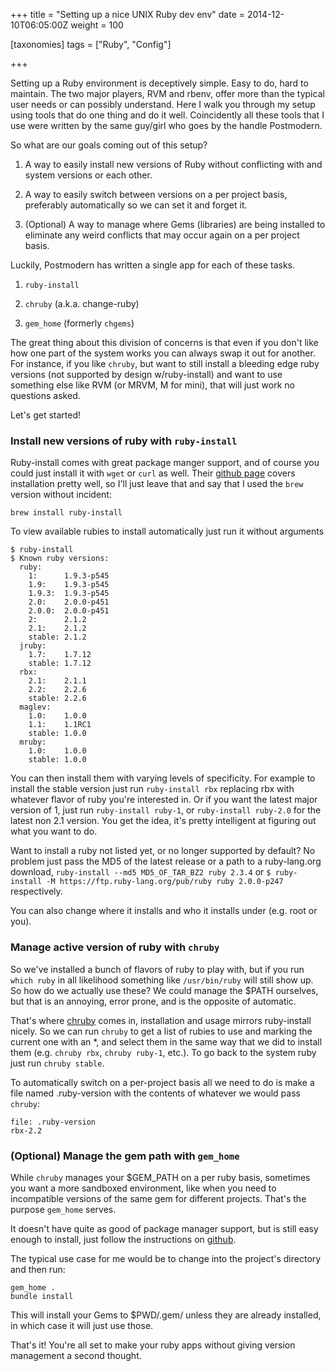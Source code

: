 +++
title = "Setting up a nice UNIX Ruby dev env"
date = 2014-12-10T06:05:00Z
weight = 100

[taxonomies]
tags = ["Ruby", "Config"]

+++

Setting up a Ruby environment is deceptively simple. Easy to do, hard to maintain. The two major players, RVM and rbenv, offer more than the typical user needs or can possibly understand. Here I walk you through my setup using tools that do one thing and do it well. Coincidently all these tools that I use were written by the same guy/girl who goes by the handle Postmodern.

<!-- more -->

So what are our goals coming out of this setup?

1. A way to easily install new versions of Ruby without conflicting with and system versions or each other.

2. A way to easily switch between versions on a per project basis, preferably automatically so we can set it and forget it.

3. (Optional) A way to manage where Gems (libraries) are being installed to eliminate any weird conflicts that may occur again on a per project basis.

Luckily, Postmodern has written a single app for each of these tasks.

1. `ruby-install`

2. `chruby` (a.k.a. change-ruby)

3. `gem_home` (formerly `chgems`)

The great thing about this division of concerns is that even if you don't like how one part of the system works you can always swap it out for another. For instance, if you like `chruby`, but want to still install a bleeding edge ruby versions (not supported by design w/ruby-install) and want to use something else like RVM (or MRVM, M for mini), that will just work no questions asked.

Let's get started!

### Install new versions of ruby with `ruby-install`

Ruby-install comes with great package manger support, and of course you could just install it with `wget` or `curl` as well. Their [github page](https://github.com/postmodern/ruby-install) covers installation pretty well, so I'll just leave that and say that I used the `brew` version without incident:

~~~
brew install ruby-install
~~~

To view available rubies to install automatically just run it without arguments

~~~
$ ruby-install
$ Known ruby versions:
  ruby:
    1:      1.9.3-p545
    1.9:    1.9.3-p545
    1.9.3:  1.9.3-p545
    2.0:    2.0.0-p451
    2.0.0:  2.0.0-p451
    2:      2.1.2
    2.1:    2.1.2
    stable: 2.1.2
  jruby:
    1.7:    1.7.12
    stable: 1.7.12
  rbx:
    2.1:    2.1.1
    2.2:    2.2.6
    stable: 2.2.6
  maglev:
    1.0:    1.0.0
    1.1:    1.1RC1
    stable: 1.0.0
  mruby:
    1.0:    1.0.0
    stable: 1.0.0
~~~

You can then install them with varying levels of specificity. For example to install the stable version just run `ruby-install rbx` replacing rbx with whatever flavor of ruby you're interested in. Or if you want the latest major version of 1, just run `ruby-install ruby-1`, or `ruby-install ruby-2.0` for the latest non 2.1 version. You get the idea, it's pretty intelligent at figuring out what you want to do.

Want to install a ruby not listed yet, or no longer supported by default? No problem just pass the MD5 of the latest release or a path to a ruby-lang.org download, `ruby-install --md5 MD5_OF_TAR_BZ2 ruby 2.3.4` or `$ ruby-install -M https://ftp.ruby-lang.org/pub/ruby ruby 2.0.0-p247` respectively.

You can also change where it installs and who it installs under (e.g. root or you).


### Manage active version of ruby with `chruby`

So we've installed a bunch of flavors of ruby to play with, but if you run `which ruby` in all likelihood something like `/usr/bin/ruby` will still show up. So how do we actually use these? We could manage the $PATH ourselves, but that is an annoying, error prone, and is the opposite of automatic.

That's where [chruby](https://github.com/postmodern/chruby) comes in, installation and usage mirrors ruby-install nicely. So we can run `chruby` to get a list of rubies to use and marking the current one with an \*, and select them in the same way that we did to install them (e.g. `chruby rbx`, `chruby ruby-1`, etc.). To go back to the system ruby just run `chruby stable`.

To automatically switch on a per-project basis all we need to do is make a file named .ruby-version with the contents of whatever we would pass `chruby`:

~~~
file: .ruby-version
rbx-2.2
~~~


### (Optional) Manage the gem path with `gem_home`

While `chruby` manages your $GEM_PATH on a per ruby basis, sometimes you want a more sandboxed environment, like when you need to incompatible versions of the same gem for different projects. That's the purpose `gem_home` serves.

It doesn't have quite as good of package manager support, but is still easy enough to install, just follow the instructions on [github](https://github.com/postmodern/gem_home#readme).

The typical use case for me would be to change into the project's directory and then run:

~~~
gem_home .
bundle install
~~~

This will install your Gems to $PWD/.gem/ unless they are already installed, in which case it will just use those.

That's it! You're all set to make your ruby apps without giving version management a second thought.
